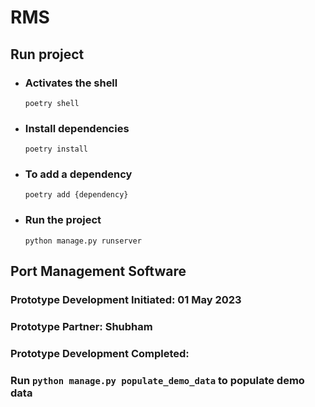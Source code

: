 # RMS

## Run project

- ### Activates the shell
  `poetry shell`
- ### Install dependencies
  `poetry install`
- ### To add a dependency
  `poetry add {dependency}`
- ### Run the project
  `python manage.py runserver`

## Port Management Software

### Prototype Development Initiated: 01 May 2023

### Prototype Partner: Shubham

### Prototype Development Completed:

### Run `python manage.py populate_demo_data` to populate demo data
